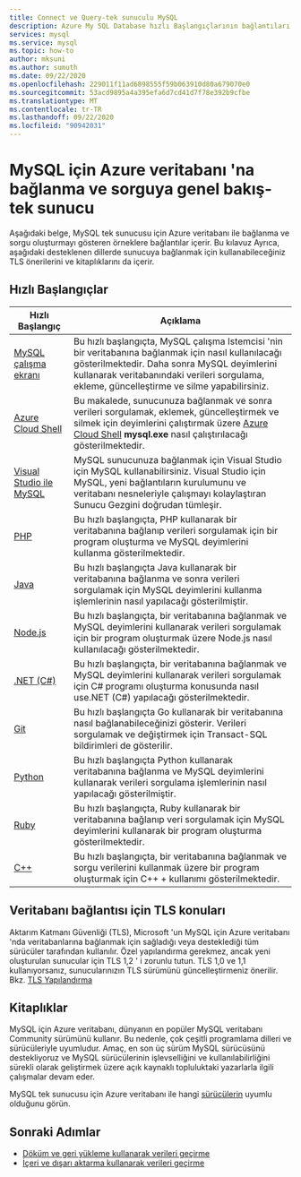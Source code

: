```yaml
---
title: Connect ve Query-tek sunuculu MySQL
description: Azure My SQL Database hızlı Başlangıçlarının bağlantıları sunucunuza nasıl bağlanacağınızı ve sorguları nasıl çalıştıracağınızı gösterir.
services: mysql
ms.service: mysql
ms.topic: how-to
author: mksuni
ms.author: sumuth
ms.date: 09/22/2020
ms.openlocfilehash: 229011f11ad6898555f59b063910d80a679070e0
ms.sourcegitcommit: 53acd9895a4a395efa6d7cd41d7f78e392b9cfbe
ms.translationtype: MT
ms.contentlocale: tr-TR
ms.lasthandoff: 09/22/2020
ms.locfileid: "90942031"
---
```

# <a name="connect-and-query-overview-for-azure-database-for-mysql--single-server"></a>MySQL için Azure veritabanı 'na bağlanma ve sorguya genel bakış-tek sunucu
Aşağıdaki belge, MySQL tek sunucusu için Azure veritabanı ile bağlanma ve sorgu oluşturmayı gösteren örneklere bağlantılar içerir. Bu kılavuz Ayrıca, aşağıdaki desteklenen dillerde sunucuya bağlanmak için kullanabileceğiniz TLS önerilerini ve kitaplıklarını da içerir.

## <a name="quickstarts"></a>Hızlı Başlangıçlar

| Hızlı Başlangıç | Açıklama |
|---|---|
|[MySQL çalışma ekranı](connect-workbench.md)|Bu hızlı başlangıçta, MySQL çalışma Istemcisi 'nin bir veritabanına bağlanmak için nasıl kullanılacağı gösterilmektedir. Daha sonra MySQL deyimlerini kullanarak veritabanındaki verileri sorgulama, ekleme, güncelleştirme ve silme yapabilirsiniz.|
|[Azure Cloud Shell](https://docs.microsoft.com/azure/mysql/quickstart-create-mysql-server-database-using-azure-cli#connect-to-azure-database-for-mysql-server-using-mysql-command-line-client)|Bu makalede, sunucunuza bağlanmak ve sonra verileri sorgulamak, eklemek, güncelleştirmek ve silmek için deyimlerini çalıştırmak üzere [Azure Cloud Shell](https://docs.microsoft.com/azure/cloud-shell/overview) **mysql.exe** nasıl çalıştırılacağı gösterilmektedir.|
|[Visual Studio ile MySQL](https://www.mysql.com/why-mysql/windows/visualstudio)|MySQL sunucunuza bağlanmak için Visual Studio için MySQL kullanabilirsiniz. Visual Studio için MySQL, yeni bağlantıların kurulumunu ve veritabanı nesneleriyle çalışmayı kolaylaştıran Sunucu Gezgini doğrudan tümleşir.|
|[PHP](connect-php.md)|Bu hızlı başlangıçta, PHP kullanarak bir veritabanına bağlanıp verileri sorgulamak için bir program oluşturma ve MySQL deyimlerini kullanma gösterilmektedir.|
|[Java](connect-java.md)|Bu hızlı başlangıçta Java kullanarak bir veritabanına bağlanma ve sonra verileri sorgulamak için MySQL deyimlerini kullanma işlemlerinin nasıl yapılacağı gösterilmiştir.|
|[Node.js](connect-nodejs.md)|Bu hızlı başlangıçta, bir veritabanına bağlanmak ve MySQL deyimlerini kullanarak verileri sorgulamak için bir program oluşturmak üzere Node.js nasıl kullanılacağı gösterilmektedir.|
|[.NET (C#)](connect-csharp.md)|Bu hızlı başlangıçta, bir veritabanına bağlanmak ve MySQL deyimlerini kullanarak verileri sorgulamak için C# programı oluşturma konusunda nasıl use.NET (C#) yapılacağı gösterilmektedir.|
|[Git](connect-go.md)|Bu hızlı başlangıçta Go kullanarak bir veritabanına nasıl bağlanabileceğinizi gösterir. Verileri sorgulamak ve değiştirmek için Transact-SQL bildirimleri de gösterilir.|
|[Python](connect-python.md)|Bu hızlı başlangıçta Python kullanarak veritabanına bağlanma ve MySQL deyimlerini kullanarak verileri sorgulama işlemlerinin nasıl yapılacağı gösterilmiştir. |
|[Ruby](connect-ruby.md)|Bu hızlı başlangıçta, Ruby kullanarak bir veritabanına bağlanıp veri sorgulamak için MySQL deyimlerini kullanarak bir program oluşturma gösterilmektedir.|
|[C++](connect-cpp.md)|Bu hızlı başlangıçta, bir veritabanına bağlanmak ve sorgu verilerini kullanmak üzere bir program oluşturmak için C++ + kullanımı gösterilmektedir.|


## <a name="tls-considerations-for-database-connectivity"></a>Veritabanı bağlantısı için TLS konuları

Aktarım Katmanı Güvenliği (TLS), Microsoft 'un MySQL için Azure veritabanı 'nda veritabanlarına bağlanmak için sağladığı veya desteklediği tüm sürücüler tarafından kullanılır. Özel yapılandırma gerekmez, ancak yeni oluşturulan sunucular için TLS 1,2 ' i zorunlu tutun. TLS 1,0 ve 1,1 kullanıyorsanız, sunucularınızın TLS sürümünü güncelleştirmeniz önerilir. Bkz. [ TLS Yapılandırma](howto-tls-configurations.md)


## <a name="libraries"></a>Kitaplıklar

MySQL için Azure veritabanı, dünyanın en popüler MySQL veritabanı Community sürümünü kullanır. Bu nedenle, çok çeşitli programlama dilleri ve sürücüleriyle uyumludur. Amaç, en son üç sürüm MySQL sürücüsünü destekliyoruz ve MySQL sürücülerinin işlevselliğini ve kullanılabilirliğini sürekli olarak geliştirmek üzere açık kaynaklı topluluktaki yazarlarla ilgili çalışmalar devam eder.

MySQL tek sunucusu için Azure veritabanı ile hangi [sürücülerin](concepts-compatibility.md) uyumlu olduğunu görün. 


## <a name="next-steps"></a>Sonraki Adımlar 
- [Döküm ve geri yükleme kullanarak verileri geçirme](concepts-migrate-dump-restore.md)
- [İçeri ve dışarı aktarma kullanarak verileri geçirme](concepts-migrate-import-export.md)
